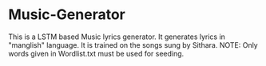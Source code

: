 # Music-Generator
This is a LSTM based Music lyrics generator. It generates lyrics in "manglish" language. 
It is trained on the songs sung by Sithara.
NOTE: Only words given in Wordlist.txt must be used for seeding.
